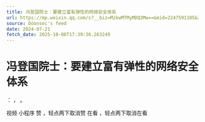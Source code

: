 ```yaml
---
title: 冯登国院士：要建立富有弹性的网络安全体系
url: https://mp.weixin.qq.com/s?__biz=MzkwMTMyMDQ3Mw==&mid=2247591105&idx=1&sn=c9b63ffc772b5f862eef98336126060c
source: Doonsec's feed
date: 2024-07-21
fetch_date: 2025-10-06T17:39:36.263249
---
```


# 冯登国院士：要建立富有弹性的网络安全体系

：
，
。

视频
小程序
赞
，轻点两下取消赞
在看
，轻点两下取消在看